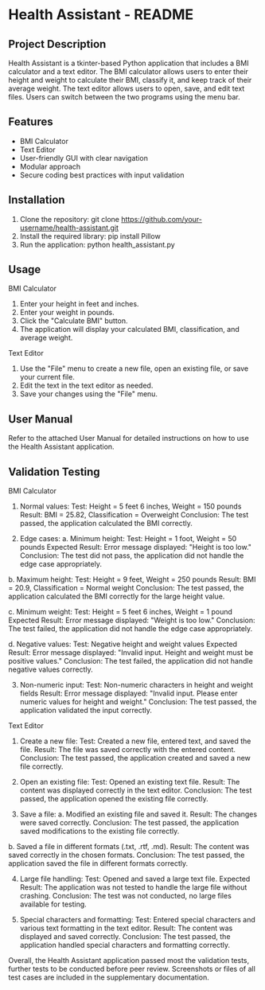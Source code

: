 Health Assistant - README
=========================

Project Description
-------------------
Health Assistant is a tkinter-based Python application that includes a BMI calculator and a text editor. The BMI calculator allows users to enter their height and weight to calculate their BMI, classify it, and keep track of their average weight. The text editor allows users to open, save, and edit text files. Users can switch between the two programs using the menu bar.

Features
--------
- BMI Calculator
- Text Editor
- User-friendly GUI with clear navigation
- Modular approach
- Secure coding best practices with input validation

Installation
------------
1. Clone the repository:
   git clone https://github.com/your-username/health-assistant.git
2. Install the required library:
   pip install Pillow
3. Run the application:
   python health_assistant.py

Usage
-----
BMI Calculator
1. Enter your height in feet and inches.
2. Enter your weight in pounds.
3. Click the "Calculate BMI" button.
4. The application will display your calculated BMI, classification, and average weight.

Text Editor
1. Use the "File" menu to create a new file, open an existing file, or save your current file.
2. Edit the text in the text editor as needed.
3. Save your changes using the "File" menu.

User Manual
-----------
Refer to the attached User Manual for detailed instructions on how to use the Health Assistant application.

Validation Testing
-------------------

BMI Calculator

1. Normal values:
Test: Height = 5 feet 6 inches, Weight = 150 pounds
Result: BMI = 25.82, Classification = Overweight
Conclusion: The test passed, the application calculated the BMI correctly.

2. Edge cases:
a. Minimum height:
Test: Height = 1 foot, Weight = 50 pounds
Expected Result: Error message displayed: "Height is too low."
Conclusion: The test did not pass, the application did not handle the edge case appropriately.

b. Maximum height:
Test: Height = 9 feet, Weight = 250 pounds
Result: BMI = 20.9, Classification = Normal weight
Conclusion: The test passed, the application calculated the BMI correctly for the large height value.

c. Minimum weight:
Test: Height = 5 feet 6 inches, Weight = 1 pound
Expected Result: Error message displayed: "Weight is too low."
Conclusion: The test failed, the application did not handle the edge case appropriately.

d. Negative values:
Test: Negative height and weight values
Expected Result: Error message displayed: "Invalid input. Height and weight must be positive values."
Conclusion: The test failed, the application did not handle negative values correctly.

3. Non-numeric input:
Test: Non-numeric characters in height and weight fields
Result: Error message displayed: "Invalid input. Please enter numeric values for height and weight."
Conclusion: The test passed, the application validated the input correctly.

Text Editor

1. Create a new file:
Test: Created a new file, entered text, and saved the file.
Result: The file was saved correctly with the entered content.
Conclusion: The test passed, the application created and saved a new file correctly.

2. Open an existing file:
Test: Opened an existing text file.
Result: The content was displayed correctly in the text editor.
Conclusion: The test passed, the application opened the existing file correctly.

3. Save a file:
a. Modified an existing file and saved it.
Result: The changes were saved correctly.
Conclusion: The test passed, the application saved modifications to the existing file correctly.

b. Saved a file in different formats (.txt, .rtf, .md).
Result: The content was saved correctly in the chosen formats.
Conclusion: The test passed, the application saved the file in different formats correctly.

4. Large file handling:
Test: Opened and saved a large text file.
Expected Result: The application was not tested to handle the large file without crashing.
Conclusion: The test was not conducted, no large files available for testing. 

5. Special characters and formatting:
Test: Entered special characters and various text formatting in the text editor.
Result: The content was displayed and saved correctly.
Conclusion: The test passed, the application handled special characters and formatting correctly.

Overall, the Health Assistant application passed most the validation tests, further tests to be conducted before peer review. Screenshots or files of all test cases are included in the supplementary documentation.
